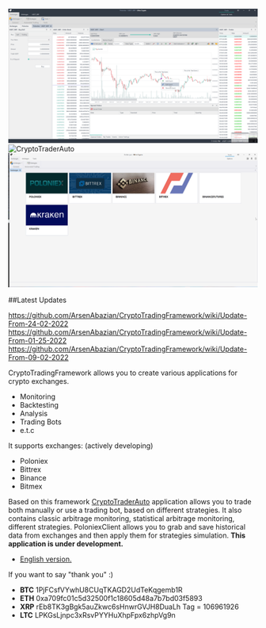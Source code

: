 ![CryptoTraderAuto](https://github.com/ArsenAbazian/CryptoTradingFramework/blob/master/Help/WhatsNew_01_25_2022.png)
![CryptoTraderAuto](https://github.com/ArsenAbazian/CryptoTradingFramework/blob/master/Help/CryptoTraderAuto-AtGlance.png)
![CryptoTraderAuto](https://github.com/ArsenAbazian/CryptoTradingFramework/blob/master/Help/ExchangesForm.png)

##Latest Updates 

https://github.com/ArsenAbazian/CryptoTradingFramework/wiki/Update-From-24-02-2022
https://github.com/ArsenAbazian/CryptoTradingFramework/wiki/Update-From-01-25-2022
https://github.com/ArsenAbazian/CryptoTradingFramework/wiki/Update-From-09-02-2022

CryptoTradingFramework allows you to create various applications for crypto exchanges.
* Monitoring
* Backtesting
* Analysis
* Trading Bots
* e.t.c

It supports exchanges: (actively developing)
* Poloniex
* Bittrex
* Binance
* Bitmex

Based on this framework [CryptoTraderAuto](https://github.com/ArsenAbazian/CryptoTradingFramework/wiki/CryptoTraderAuto) application allows you to trade both manually or use a trading bot, based on different strategies. It also contains classic arbitrage monitoring, statistical arbitrage monitoring, different strategies. PoloniexClient allows you to grab and save historical data from exchanges and then apply them for strategies simulation. **This application is under development.**

* [English version.](https://github.com/ArsenAbazian/CryptoTradingFramework/wiki/About)

If you want to say "thank you" :)

* **BTC**     1PjFCsfVYwhU8CUqTKAGD2UdTeKqgemb1R
* **ETH** 	  0xa709fc01c5d32500f1c18605d48a7b7bd03f5893
* **XRP**     rEb8TK3gBgk5auZkwc6sHnwrGVJH8DuaLh            Tag = 106961926
* **LTC** 	  LPKGsLjnpc3xRsvPYYHuXhpFpx6zhpVg9n 

